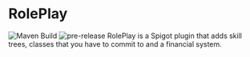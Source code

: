 # RolePlay
 ![Maven Build](https://github.com/chibbi/RolePlay/workflows/Maven%20Build/badge.svg?branch=main&event=push)
 ![pre-release](https://github.com/chibbi/RolePlay/workflows/pre-release/badge.svg?branch=main)
RolePlay is a Spigot plugin that adds skill trees, classes that you have to commit to and a financial system.

